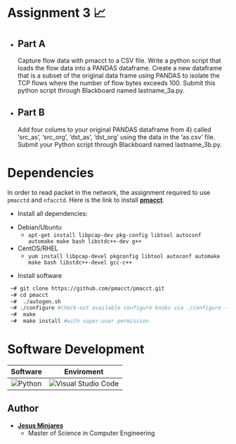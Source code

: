 # Assignment 3 :chart_with_upwards_trend:

* ## Part A

  Capture flow data with pmacct to a CSV file. Write a python script that loads the flow 
  data into a PANDAS dataframe. Create a new dataframe that is a subset of the original 
  data frame using PANDAS to isolate the TCP flows where the number of flow bytes 
  exceeds 100. Submit this python script through Blackboard named lastname_3a.py. 

* ## Part B

  Add four colums to your original PANDAS dataframe from 4) called ‘src_as’, ‘src_org’, 
  ‘dst_as’, ‘dst_org’ using the data in the ‘as.csv’ file. Submit your Python script through 
  Blackboard named lastname_3b.py. 

# Dependencies
In order to read packet in the network, the assignment required to use `pmacctd` and `nfacctd`. Here is the link to install [**pmacct**](https://github.com/pmacct/pmacct).

* Install all dependencies:
- Debian/Ubuntu
  - `apt-get install libpcap-dev pkg-config libtool autoconf automake make bash libstdc++-dev g++`
- CentOS/RHEL
  - `yum install libpcap-devel pkgconfig libtool autoconf automake make bash libstdc++-devel gcc-c++`
* Install software
```bash
 ~# git clone https://github.com/pmacct/pmacct.git
 ~# cd pmacct
 ~#  ./autogen.sh
 ~# ./configure #check-out available configure knobs via ./configure --help
 ~#  make
 ~#  make install #with super-user permission
```
# Software Development
| Software | Enviroment |
| :---:    | :--:       |
| ![Python](https://img.shields.io/badge/Code-Python-informational?style=flat&logo=Python&color=764ABC) | ![Visual Studio Code](https://img.shields.io/badge/Visual_Studio_Code-0078D4?style=flat&logo=visual%20studio%20code&logoColor=white) |

## Author
* [**Jesus Minjares**](https:/github.com/jminjares4)
  * Master of Science in Computer Engineering